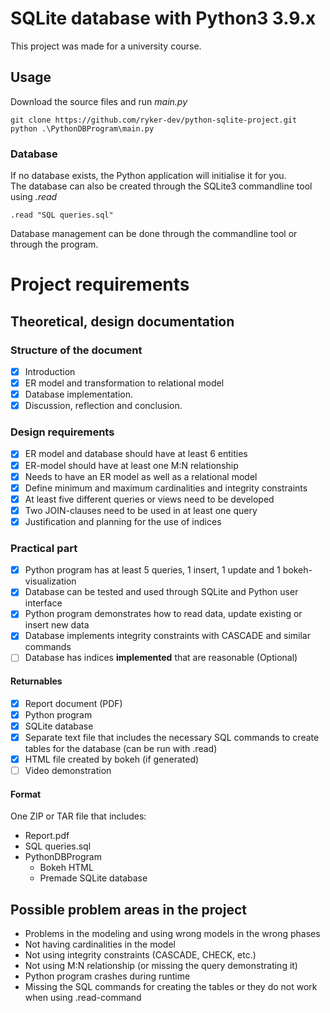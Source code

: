 # SQLite database with Python3 3.9.x
This project was made for a university course.
## Usage
Download the source files and run _main.py_
```
git clone https://github.com/ryker-dev/python-sqlite-project.git
python .\PythonDBProgram\main.py
```

### Database
If no database exists, the Python application will initialise it for you.  
The database can also be created through the SQLite3 commandline tool using _.read_
```
.read "SQL queries.sql"
```

Database management can be done through the commandline tool or through the program.
# Project requirements

## Theoretical, design documentation

### Structure of the document
- [X]   Introduction
- [X]   ER model and transformation to relational model
- [X]   Database implementation.
- [X]   Discussion, reflection and conclusion. 

### Design requirements
- [X]   ER model and database should have at least 6 entities
- [X]   ER-model should have at least one M:N relationship
- [X]   Needs to have an ER model as well as a relational model
- [X]   Define minimum and maximum cardinalities and integrity constraints
- [X]   At least five different queries or views need to be developed
- [X]   Two JOIN-clauses need to be used in at least one query
- [X]   Justification and planning for the use of indices

### Practical part
- [X]   Python program has at least 5 queries, 1 insert, 1 update and 1 bokeh-visualization
- [X]   Database can be tested and used through SQLite and Python user interface
- [X]   Python program demonstrates how to read data, update existing or insert new data
- [X]   Database implements integrity constraints with CASCADE and similar commands
- [ ]   Database has indices **implemented** that are reasonable (Optional)

#### Returnables
- [X]   Report document (PDF)
- [X]   Python program
- [X]   SQLite database
- [X]   Separate text file that includes the necessary SQL commands to create tables for the database (can be run with .read)
- [X]   HTML file created by bokeh (if generated)
- [ ]   Video demonstration

#### Format
One ZIP or TAR file that includes:
- Report.pdf
- SQL queries.sql
- PythonDBProgram
    - Bokeh HTML
    - Premade SQLite database

## Possible problem areas in the project
- Problems in the modeling and using wrong models in the wrong phases
- Not having cardinalities in the model
- Not using integrity constraints (CASCADE, CHECK, etc.)
- Not using M:N relationship (or missing the query demonstrating it)
- Python program crashes during runtime
- Missing the SQL commands for creating the tables or they do not work when using .read-command